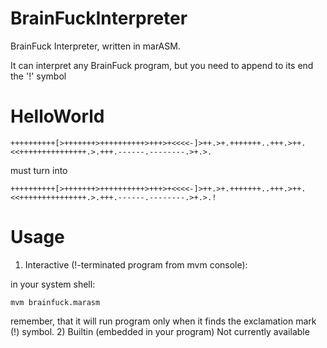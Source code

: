 # BrainFuckInterpreter
BrainFuck Interpreter, written in marASM.

It can interpret any BrainFuck program, but you need to append to its end the '!' symbol

# HelloWorld
```
++++++++++[>+++++++>++++++++++>+++>+<<<<-]>++.>+.+++++++..+++.>++.<<+++++++++++++++.>.+++.------.--------.>+.>.
```
must turn into
```
++++++++++[>+++++++>++++++++++>+++>+<<<<-]>++.>+.+++++++..+++.>++.<<+++++++++++++++.>.+++.------.--------.>+.>.!
```

# Usage
1) Interactive (!-terminated program from mvm console):

in your system shell:
```
mvm brainfuck.marasm
```
remember, that it will run program only when it finds the exclamation mark (!) symbol.
2) Builtin (embedded in your program)
Not currently available
